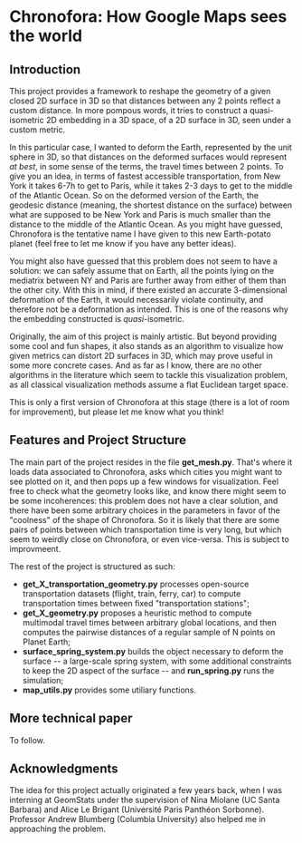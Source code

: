 # Chronofora: How Google Maps sees the world

## Introduction

This project provides a framework to reshape the geometry of a given closed 2D surface in 3D so that distances between any 2 points reflect a custom distance. In more pompous words, it tries to construct a quasi-isometric 2D embedding in a 3D space, of a 2D surface in 3D, seen under a custom metric.

In this particular case, I wanted to deform the Earth, represented by the unit sphere in 3D, so that distances on the deformed surfaces would represent _at best_, in some sense of the terms, the travel times between 2 points. To give you an idea, in terms of fastest accessible transportation, from New York it takes 6-7h to get to Paris, while it takes 2-3 days to get to the middle of the Atlantic Ocean. So on the deformed version of the Earth, the geodesic distance (meaning, the shortest distance on the surface) between what are supposed to be New York and Paris is much smaller than the distance to the middle of the Atlantic Ocean. As you might have guessed, Chronofora is the tentative name I have given to this new Earth-potato planet (feel free to let me know if you have any better ideas).

You might also have guessed that this problem does not seem to have a solution: we can safely assume that on Earth, all the points lying on the mediatrix between NY and Paris are further away from either of them than the other city. With this in mind, if there existed an accurate 3-dimensional deformation of the Earth, it would necessarily violate continuity, and therefore not be a deformation as intended. This is one of the reasons why the embedding constructed is _quasi_-isometric.

Originally, the aim of this project is mainly artistic. But beyond providing some cool and fun shapes, it also stands as an algorithm to visualize how given metrics can distort 2D surfaces in 3D, which may prove useful in some more concrete cases. And as far as I know, there are no other algorithms in the literature which seem to tackle this visualization problem, as all classical visualization methods assume a flat Euclidean target space.

This is only a first version of Chronofora at this stage (there is a lot of room for improvement), but please let me know what you think!

## Features and Project Structure

The main part of the project resides in the file __get_mesh.py__. That's where it loads data associated to Chronofora, asks which cities you might want to see plotted on it, and then pops up a few windows for visualization. Feel free to check what the geometry looks like, and know there might seem to be some incoherences: this problem does not have a clear solution, and there have been some arbitrary choices in the parameters in favor of the "coolness" of the shape of Chronofora. So it is likely that there are some  pairs of points between which transportation time is very long, but which seem to weirdly close on Chronofora, or even vice-versa. This is subject to improvmeent.

The rest of the project is structured as such:
- __get_X_transportation_geometry.py__ processes open-source transportation datasets (flight, train, ferry, car) to compute transportation times between fixed "transportation stations";
- __get_X_geometry.py__ proposes a heuristic method to compute multimodal travel times between arbitrary global locations, and then computes the pairwise distances of a regular sample of N points on Planet Earth;
- __surface_spring_system.py__ builds the object necessary to deform the surface -- a large-scale spring system, with some additional constraints to keep the 2D aspect of the surface -- and __run_spring.py__ runs the simulation;
- __map_utils.py__ provides some utiliary functions.

## More technical paper

To follow.

## Acknowledgments

The idea for this project actually originated a few years back, when I was interning at GeomStats under the supervision of Nina Miolane (UC Santa Barbara) and Alice Le Brigant (Université Paris Panthéon Sorbonne). Professor Andrew Blumberg (Columbia University) also helped me in approaching the problem. 


